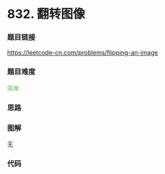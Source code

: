 # 832. 翻转图像

### 题目链接

https://leetcode-cn.com/problems/flipping-an-image

### 题目难度

<font color=#5CB85C>简单</font>

### 思路



### 图解

无

### 代码

```python
```